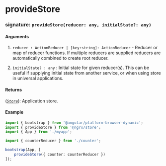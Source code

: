 # provideStore
### signature: `provideStore(reducer: any, initialState?: any)`

#### Arguments

1. `reducer : ActionReducer | [key:string]: ActionReducer` - Reducer or map of reducer functions. If multiple reducers are supplied reducers are 
automatically combined to create root reducer.

2. `initialState? : any` : Initial state for given reducer(s). This can be useful if supplying initial state from another service, 
or when using store in universal applications.

#### Returns
([*`Store`*](store.md)): Application store.

#### Example
```ts
import { bootstrap } from '@angular/platform-browser-dynamic';
import { provideStore } from '@ngrx/store';
import { App } from './myapp';

import { counterReducer } from './counter';

bootstrap(App, [
	provideStore({ counter: counterReducer })
]);
```